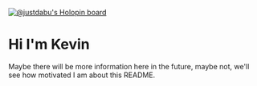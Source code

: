 [![@justdabu's Holopin board](https://holopin.io/api/user/board?user=justdabu)](https://holopin.io/@justdabu)

# Hi I'm Kevin
Maybe there will be more information here in the future, maybe not, we'll see how motivated I am about this README.

<!--
**justDabuK/justDabuK** is a ✨ _special_ ✨ repository because its `README.md` (this file) appears on your GitHub profile.

Here are some ideas to get you started:

- 🔭 I’m currently working on ...
- 🌱 I’m currently learning ...
- 👯 I’m looking to collaborate on ...
- 🤔 I’m looking for help with ...
- 💬 Ask me about ...
- 📫 How to reach me: ...
- 😄 Pronouns: ...
- ⚡ Fun fact: ...
-->
